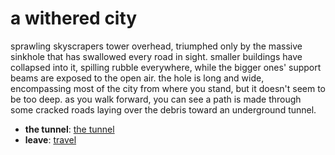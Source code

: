 # a withered city

sprawling skyscrapers tower overhead, triumphed only by the massive sinkhole that has swallowed every road in sight. smaller buildings have collapsed into it, spilling rubble everywhere, while the bigger ones' support beams are exposed to the open air. the hole is long and wide, encompassing most of the city from where you stand, but it doesn't seem to be too deep. as you walk forward, you can see a path is made through some cracked roads laying over the debris toward an underground tunnel.

- **the tunnel**: [the tunnel](the-tunnel-Ne68x5o.md)
- **leave**: [travel](travel-travel.md)
